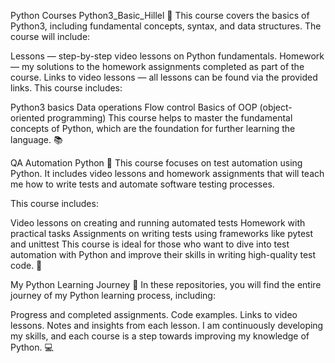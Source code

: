 Python Courses
Python3_Basic_Hillel 🐍
This course covers the basics of Python3, including fundamental concepts, syntax, and data structures. The course will include:

Lessons — step-by-step video lessons on Python fundamentals.
Homework — my solutions to the homework assignments completed as part of the course.
Links to video lessons — all lessons can be found via the provided links.
This course includes:

Python3 basics
Data operations
Flow control
Basics of OOP (object-oriented programming)
This course helps to master the fundamental concepts of Python, which are the foundation for further learning the language. 📚

QA Automation Python 🤖
This course focuses on test automation using Python. It includes video lessons and homework assignments that will teach me how to write tests and automate software testing processes.

This course includes:

Video lessons on creating and running automated tests
Homework with practical tasks
Assignments on writing tests using frameworks like pytest and unittest
This course is ideal for those who want to dive into test automation with Python and improve their skills in writing high-quality test code. 🧪

My Python Learning Journey 🚀
In these repositories, you will find the entire journey of my Python learning process, including:

Progress and completed assignments.
Code examples.
Links to video lessons.
Notes and insights from each lesson.
I am continuously developing my skills, and each course is a step towards improving my knowledge of Python. 💻

